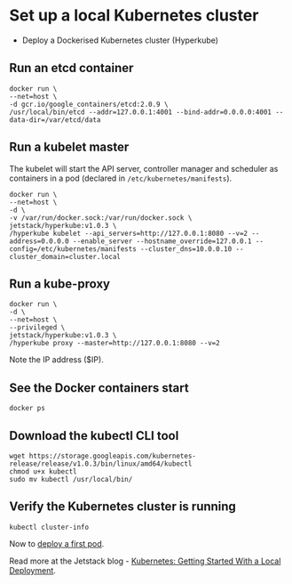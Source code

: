 # Set up a local Kubernetes cluster

* Deploy a Dockerised Kubernetes cluster (Hyperkube)

## Run an etcd container

```
docker run \
--net=host \
-d gcr.io/google_containers/etcd:2.0.9 \
/usr/local/bin/etcd --addr=127.0.0.1:4001 --bind-addr=0.0.0.0:4001 --data-dir=/var/etcd/data
```

## Run a kubelet master

The kubelet will start the API server, controller manager and scheduler as containers in a pod (declared in `/etc/kubernetes/manifests`).

```
docker run \
--net=host \
-d \
-v /var/run/docker.sock:/var/run/docker.sock \
jetstack/hyperkube:v1.0.3 \
/hyperkube kubelet --api_servers=http://127.0.0.1:8080 --v=2 --address=0.0.0.0 --enable_server --hostname_override=127.0.0.1 --config=/etc/kubernetes/manifests --cluster_dns=10.0.0.10 --cluster_domain=cluster.local
```

## Run a kube-proxy

```
docker run \
-d \
--net=host \
--privileged \
jetstack/hyperkube:v1.0.3 \
/hyperkube proxy --master=http://127.0.0.1:8080 --v=2
```

Note the IP address ($IP).

## See the Docker containers start

```
docker ps
```

## Download the kubectl CLI tool

```
wget https://storage.googleapis.com/kubernetes-release/release/v1.0.3/bin/linux/amd64/kubectl
chmod u+x kubectl
sudo mv kubectl /usr/local/bin/ 
```

## Verify the Kubernetes cluster is running

```
kubectl cluster-info
```

Now to [deploy a first pod](deploy-first-pod.md).

Read more at the Jetstack blog - [Kubernetes: Getting Started With a Local Deployment](http://www.jetstack.io/new-blog/2015/7/6/getting-started-with-a-local-deployment).
